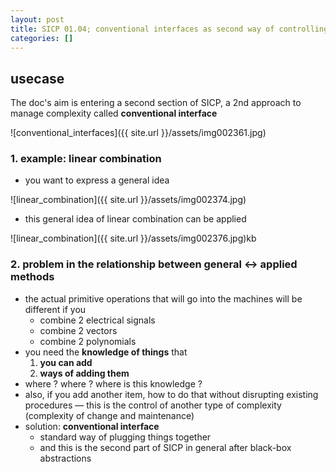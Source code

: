 ```yaml
---
layout: post
title: SICP 01.04; conventional interfaces as second way of controlling complexity
categories: []
---
```


## usecase

The doc's aim is entering a second section of SICP, a 2nd approach to manage complexity called **conventional interface**

![conventional_interfaces]({{ site.url }}/assets/img002361.jpg)

### 1. example: linear combination
* you want to express a general idea

![linear_combination]({{ site.url }}/assets/img002374.jpg)

* this general idea of linear combination can be applied  

![linear_combination]({{ site.url }}/assets/img002376.jpg)kb 

### 2. problem in the relationship between general <-> applied methods
* the actual primitive operations that will go into the machines will be different if you
    * combine 2 electrical signals
    * combine 2 vectors
    * combine 2 polynomials
* you need the **knowledge of things** that
    1. **you can add**
    2. **ways of adding them**
* where ? where ? where is this knowledge ? 
* also, if you add another item, how to do that without disrupting existing procedures — this is the control of another type of complexity (complexity of change and maintenance)
* solution: **conventional interface** 
    * standard way of plugging things together
    * and this is the second part of SICP in general after black-box abstractions

